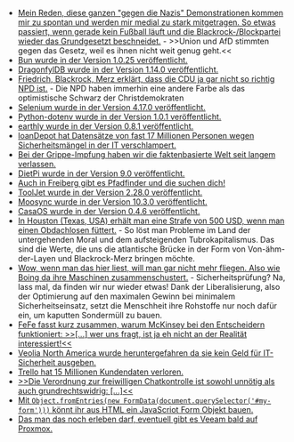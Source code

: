 * [Mein Reden, diese ganzen "gegen die Nazis" Demonstrationen kommen mir zu spontan und werden mir medial zu stark mitgetragen. So etwas passiert, wenn gerade kein Fußball läuft und die Blackrock-/Blockpartei wieder das Grundgesetzt beschneidet.](http://blog.fefe.de/?ts=9b528906) - >>Union und AfD stimmten gegen das Gesetz, weil es ihnen nicht weit genug geht.<<
* [Bun wurde in der Version 1.0.25 veröffentlicht.](https://github.com/oven-sh/bun/releases/tag/bun-v1.0.25)
* [DragonfylDB wurde in der Version 1.14.0 veröffentlicht.](https://github.com/dragonflydb/dragonfly/releases/tag/v1.14.0)
* [Friedrich, Blackrock, Merz erklärt, dass die CDU ja gar nicht so richtig NPD ist.](http://blog.fefe.de/?ts=9b5048c4) - Die NPD haben immerhin eine andere Farbe als das optimistische Schwarz der Christdemokraten
* [Selenium wurde in der Version 4.17.0 veröffentlicht.](https://github.com/SeleniumHQ/selenium/releases/tag/selenium-4.17.0)
* [Python-dotenv wurde in der Version 1.0.1 veröffentlicht.](https://github.com/theskumar/python-dotenv/releases/tag/v1.0.1)
* [earthly wurde in der Version 0.8.1 veröffentlicht.](https://github.com/earthly/earthly/releases/tag/v0.8.1)
* [loanDepot hat Datensätze von fast 17 Millionen Personen wegen Sicherheitsmängel in der IT verschlampert.](https://www.bleepingcomputer.com/news/security/loandepot-says-ransomware-gang-stole-data-of-166-million-people/)
* [Bei der Grippe-Impfung haben wir die faktenbasierte Welt seit langem verlassen.](https://impfentscheidung.online/fremdschutz-durch-grippe-impfungen-marketing-ohne-fakten/)
* [DietPi wurde in der Version 9.0 veröffentlicht.](https://dietpi.com/docs/releases/v9_0/)
* [Auch in Freiberg gibt es Pfadfinder und die suchen dich!](https://pfadfinden-freiberg.de/)
* [ToolJet wurde in der Version 2.28.0 veröffentlicht.](https://github.com/ToolJet/ToolJet/releases/tag/v2.28.0)
* [Moosync wurde in der Version 10.3.0 veröffentlicht.](https://github.com/Moosync/Moosync/releases/tag/v10.3.0)
* [CasaOS wurde in der Version 0.4.6 veröffentlicht.](https://github.com/IceWhaleTech/CasaOS/releases/tag/v0.4.6)
* [In Houston (Texas, USA) erhält man eine Strafe von 500 USD, wenn man einen Obdachlosen füttert.](http://blog.fefe.de/?ts=9b4ee910) - So löst man Probleme im Land der untergehenden Moral und dem aufsteigenden Tubrokapitalismus. Das sind die Werte, die uns die atlantische Brücke in der Form von Von-ähm-der-Layen und Blackrock-Merz bringen möchte.
* [Wow, wenn man das hier liest, will man gar nicht mehr fliegen. Also wie Boing da ihre Maschinen zusammenschustert.](http://blog.fefe.de/?ts=9b516e93) - Sicherheitsprüfung? Na, lass mal, da finden wir nur wieder etwas! Dank der Liberalisierung, also der Optimierung auf den maximalen Gewinn bei minimalem Sicherheitseinsatz, setzt die Menschheit ihre Rohstoffe nur noch dafür ein, um kaputten Sondermüll zu bauen.
* [FeFe fasst kurz zusammen, warum McKinsey bei den Entscheidern funktioniert: >>[...] wer uns fragt, ist ja eh nicht an der Realität interessiert!<<](http://blog.fefe.de/?ts=9b515f0c)
* [Veolia North America wurde heruntergefahren da sie kein Geld für IT-Sicherheit ausgeben.](https://www.bleepingcomputer.com/news/security/water-services-giant-veolia-north-america-hit-by-ransomware-attack/)
* [Trello hat 15 Millionen Kundendaten verloren.](https://www.bleepingcomputer.com/news/security/trello-api-abused-to-link-email-addresses-to-15-million-accounts/)
* [>>Die Verordnung zur freiwilligen Chatkontrolle ist sowohl unnötig als auch grundrechtswidrig: [...]<<](https://www.patrick-breyer.de/piraten-beantragen-ende-der-freiwilligen-chatkontrolle-durch-big-tech-unternehmen/)
* [Mit `Object.fromEntries(new FormData(document.querySelector('#my-form')))` könnt ihr aus HTML ein JavaScriot Form Objekt bauen.](https://www.30secondsofcode.org/js/s/form-to-object/)
* [Das man das noch erleben darf, eventuell gibt es Veeam bald auf Proxmox.](https://www.borncity.com/blog/2024/01/23/veeam-strebt-untersttzung-fr-proxmox-und-oracles-virtualisierung-an/)
